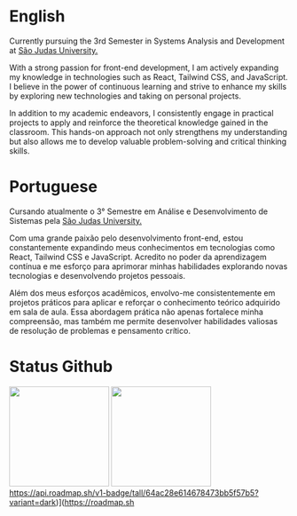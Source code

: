 # English
Currently pursuing the 3rd Semester in Systems Analysis and Development at <a href="https://www.usjt.br"> São Judas University.<a/>

With a strong passion for front-end development, I am actively expanding my knowledge in technologies such as React, Tailwind CSS, and JavaScript. I believe in the power of continuous learning and strive to enhance my skills by exploring new technologies and taking on personal projects.

In addition to my academic endeavors, I consistently engage in practical projects to apply and reinforce the theoretical knowledge gained in the classroom. This hands-on approach not only strengthens my understanding but also allows me to develop valuable problem-solving and critical thinking skills.

# Portuguese
Cursando atualmente o 3° Semestre em Análise e Desenvolvimento de Sistemas pela <a href="https://www.usjt.br"> São Judas University.<a/>

Com uma grande paixão pelo desenvolvimento front-end, estou constantemente expandindo meus conhecimentos em tecnologias como React, Tailwind CSS e JavaScript. Acredito no poder da aprendizagem contínua e me esforço para aprimorar minhas habilidades explorando novas tecnologias e desenvolvendo projetos pessoais.

Além dos meus esforços acadêmicos, envolvo-me consistentemente em projetos práticos para aplicar e reforçar o conhecimento teórico adquirido em sala de aula. Essa abordagem prática não apenas fortalece minha compreensão, mas também me permite desenvolver habilidades valiosas de resolução de problemas e pensamento crítico.

# Status Github

<img height="180cm" src="https://github-readme-stats.vercel.app/api?username=KazuoMurakami&show_icons=true&theme=radical">  <img height="180cm" src="https://github-readme-stats.vercel.app/api/top-langs/?username=KazuoMurakami&layout=compact">
https://api.roadmap.sh/v1-badge/tall/64ac28e614678473bb5f57b5?variant=dark)](https://roadmap.sh
